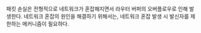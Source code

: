 패킷 손실은 전형적으로 네트워크가 혼잡해지면서 라우터 버퍼의 오버플로우로 인해 발생한다.
네트워크 혼잡의 원인을 해결하기 위해서는, 네트워크 혼잡 발생 시 발신자를 제한하는 메커니즘이 필요하다.
